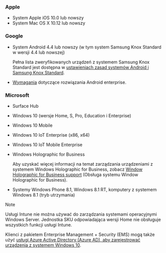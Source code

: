 

### <a name="apple"></a>Apple
- System Apple iOS 10.0 lub nowszy
- System Mac OS X 10.12 lub nowszy

### <a name="google"></a>Google
- System Android 4.4 lub nowszy (w tym system Samsung Knox Standard w wersji 4.4 lub nowszej)

  Pełna lista zweryfikowanych urządzeń z systemem Samsung Knox Standard jest dostępna w [ustawieniach zasad systemów Android i Samsung Knox Standard](/intune/supported-devices-browsers#supported-samsung-knox-standard-devices).


- [Wymagania](https://support.google.com/work/android/answer/6174145?hl=en) dotyczące rozwiązania Android enterprise.

### <a name="microsoft"></a>Microsoft

- Surface Hub
- Windows 10 (wersje Home, S, Pro, Education i Enterprise)
- Windows 10 Mobile
- Windows 10 IoT Enterprise (x86, x64)
- Windows 10 IoT Mobile Enterprise
- Windows Holographic for Business

  Aby uzyskać więcej informacji na temat zarządzania urządzeniami z systemem Windows Holographic for Business, zobacz [Window Holographic for Business support](../windows-holographic-for-business.md) (Obsługa systemu Window Holographic for Business).

- Systemy Windows Phone 8.1, Windows 8.1 RT, komputery z systemem Windows 8.1 (tryb utrzymania)

> [!NOTE]
> Usługi Intune nie można używać do zarządzania systemami operacyjnymi Windows Server. Jednostka SKU odpowiadająca wersji Home nie obsługuje wszystkich funkcji usługi Intune.

Klienci z pakietem Enterprise Management + Security (EMS) mogą także użyć [usługi Azure Active Directory (Azure AD), aby zarejestrować urządzenia z systemem Windows 10](/intune/windows-enroll).


